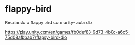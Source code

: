 # flappy-bird
Recriando o flappy bird com unity- aula dio


https://play.unity.com/en/games/fb0def83-9d73-4b0c-a6c5-75d08afbbab7/flappy-bird-dio
